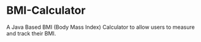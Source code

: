 # BMI-Calculator
A Java Based BMI (Body Mass Index) Calculator to allow users to measure and track their BMI.
